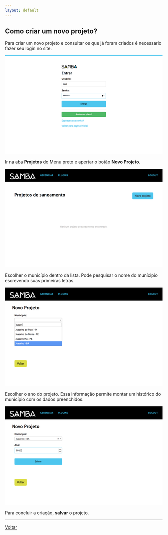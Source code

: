 ```yaml
---
layout: default
---
```


## Como criar um novo projeto?

Para criar um novo projeto e consultar os que já foram criados é necessario fazer seu login no site.

![](./_images/passo2.png)

Ir na aba **Projetos** do Menu preto e apertar o botão **Novo Projeto**.

![](_images/passo3.png)

Escolher o município dentro da lista. Pode pesquisar o nome do munícipio escrevendo suas primeiras letras. 

![](_images/passo1.png)

Escolher o ano do projeto. Essa informação permite montar um histórico do município com os dados preenchidos.

![](_images/passo5.png)

Para concluir a criação, **salvar** o projeto.

* * *

[Voltar](index)


